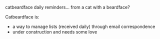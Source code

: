 catbeardface
daily reminders... from a cat with a beardface?

Catbeardface is:
   - a way to manage lists (received daily) through email correspondence
   - under construction and needs some love
